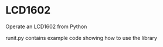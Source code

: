 # LCD1602
Operate an LCD1602 from Python

runit.py contains example code showing how to use the library
